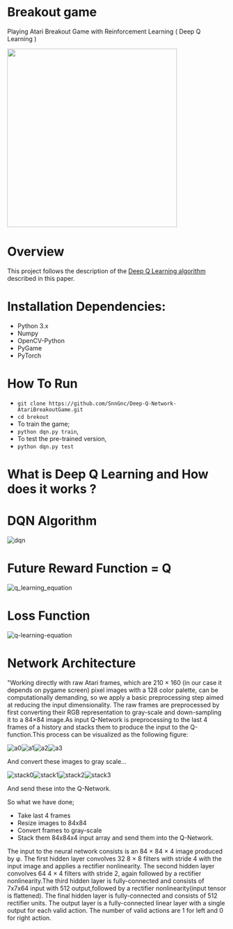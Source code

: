 # Breakout game
Playing Atari Breakout Game with Reinforcement Learning ( Deep Q Learning )

<img src="https://user-images.githubusercontent.com/23141486/50246167-84af8400-03e5-11e9-87b1-99813981482e.gif" width="390" height="410">

# Overview 

This project follows the description of the [Deep Q Learning algorithm](https://www.cs.toronto.edu/~vmnih/docs/dqn.pdf) described in this paper.

# Installation Dependencies:

* Python 3.x
* Numpy
* OpenCV-Python
* PyGame
* PyTorch

# How To Run

* `git clone https://github.com/SnnGnc/Deep-Q-Network-AtariBreakoutGame.git`
* `cd brekout`
* To train the game;
* `python dqn.py train`,
* To test the pre-trained version,
* `python dqn.py test`

# What is Deep Q Learning and How does it works ?


# DQN Algorithm

![dqn](https://user-images.githubusercontent.com/23141486/50232917-50c36700-03c3-11e9-8fd7-2af40b5c16ce.png)

# Future Reward Function = Q

![q_learning_equation](https://user-images.githubusercontent.com/23141486/51302629-fd851880-1a43-11e9-8453-6610d40b059f.png)

# Loss Function

![q-learning-equation](https://user-images.githubusercontent.com/23141486/51302649-0d9cf800-1a44-11e9-8c36-12c36776628d.png)

# Network Architecture

"Working directly with raw Atari frames, which are 210 × 160 (in our case it depends on pygame screen) pixel images with a 128 color palette, can be computationally demanding, so we apply a basic preprocessing step aimed at reducing the input dimensionality. The raw frames are preprocessed by first converting their RGB representation to gray-scale and down-sampling it to a 84×84 image.As input Q-Network is preprocessing to the last 4 frames of a history and stacks them to produce the input to the Q-function.This process can be visualized as the following figure:

![a0](https://user-images.githubusercontent.com/23141486/50234733-63d83600-03c7-11e9-9ecb-67617efefb64.jpeg)![a1](https://user-images.githubusercontent.com/23141486/50234736-63d83600-03c7-11e9-9a20-da116e518b31.jpeg)![a2](https://user-images.githubusercontent.com/23141486/50234737-6470cc80-03c7-11e9-8136-60523fb67ed7.jpeg)![a3](https://user-images.githubusercontent.com/23141486/50234740-663a9000-03c7-11e9-938a-82e82fdaac4c.jpeg)

And convert these images to gray scale...

![stack0](https://user-images.githubusercontent.com/23141486/50235392-dac1fe80-03c8-11e9-814a-8f4daceea4eb.jpeg)![stack1](https://user-images.githubusercontent.com/23141486/50235394-dac1fe80-03c8-11e9-999d-e4c1f8966c4c.jpeg)![stack2](https://user-images.githubusercontent.com/23141486/50235395-dac1fe80-03c8-11e9-95d8-300addb446c3.jpeg)![stack3](https://user-images.githubusercontent.com/23141486/50235397-db5a9500-03c8-11e9-896e-169a499909a3.jpeg)

And send these into the Q-Network.

So what we have done;

* Take last 4 frames
* Resize images to 84x84
* Convert frames to gray-scale
* Stack them 84x84x4 input array and send them into the Q-Network.

The input to the neural network consists is an 84 × 84 × 4 image produced by φ. The first hidden layer convolves 32 8 × 8 filters with stride 4 with the input image and applies a rectifier nonlinearity. The second hidden layer convolves 64 4 × 4 filters with stride 2, again followed by a rectifier nonlinearity.The third hidden layer is fully-connected and consists of 7x7x64 input with 512 output,followed by a rectifier nonlinearity(input tensor is flattened). The final hidden layer is fully-connected and consists of 512 rectifier units. The output layer is a fully-connected linear layer with a single output for each valid action. The number of valid actions are 1 for left and 0 for right action.

